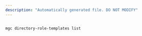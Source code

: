 ```yaml
---
description: "Automatically generated file. DO NOT MODIFY"
---
```


```bash

mgc directory-role-templates list

```